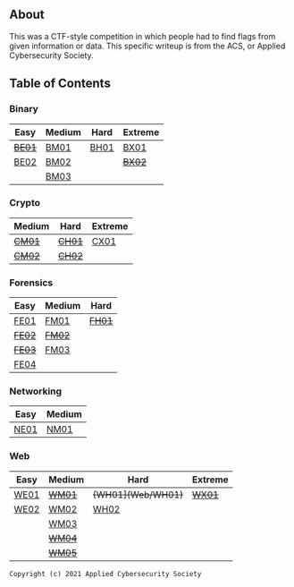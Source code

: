 ## About
This was a CTF-style competition in which people had to find flags from given information or data.
This specific writeup is from the ACS, or Applied Cybersecurity Society.


## Table of Contents

### Binary
| Easy | Medium | Hard | Extreme |
|------|--------|------|---------|
|~~[BE01](Binary/BE01)~~|[BM01](./Binary/BM01.md)|[BH01](./Binary/BH01.md)|[BX01](./Binary/BX01.md)|
|[BE02](./Binary/BE02.md)|[BM02](./Binary/BM02.md)||~~[BX02](Binary/BX02)~~|
||[BM03](./Binary/BM03.md)|||

### Crypto
| Medium | Hard | Extreme |
|--------|------|---------|
|~~[CM01](Crypto/CM01)~~|~~[CH01](Crypto/CH01)~~|[CX01](./Crypto/CX01.md)|
|~~[CM02](Crypto/CM02)~~|~~[CH02](Crypto/CH02)~~||

### Forensics
| Easy | Medium | Hard |
|------|--------|------|
|[FE01](./Forensics/FE01.md)|[FM01](./Forensics/FM01.md)|~~[FH01](Forensics/FH01)~~|
|~~[FE02](Forensics/FE02)~~|~~[FM02](Forensics/FM02)~~||
|~~[FE03](Forensics/FE03)~~|[FM03](./Forensics/FM03.md)||
|[FE04](./Forensics/FE04.md)|||

### Networking
| Easy | Medium |
|------|--------|
|[NE01](./Networking/NE01.md)|[NM01](./Networking/NM01.md)|

### Web
| Easy | Medium | Hard | Extreme |
|------|--------|------|---------|
|[WE01](./Web/WE01.md)|~~[WM01](Web/WM01)~~|~~{WH01](Web/WH01)~~|~~[WX01](Web/WX01)~~|
|[WE02](./Web/WE02.md)|[WM02](./Web/WM02.md)|[WH02](./Web/WH02.md)||
||[WM03](./Web/WM03.md)|||
||~~[WM04](Web/WM04)~~|||
||~~[WM05](Web/WM05)~~|||

```
Copyright (c) 2021 Applied Cybersecurity Society
```
